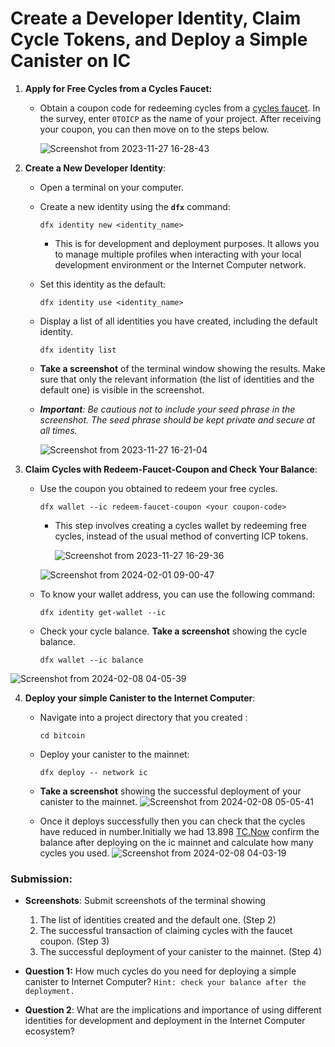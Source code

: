 # Create a Developer Identity, Claim Cycle Tokens, and Deploy a Simple Canister on IC

1. **Apply for Free Cycles from a Cycles Faucet:**
    - Obtain a coupon code for redeeming cycles from a [cycles faucet](https://anv4y-qiaaa-aaaal-qaqxq-cai.ic0.app/). In the survey, enter `0TOICP` as the name of your project. After receiving your coupon, you can then move on to the steps below.
        
      ![Screenshot from 2023-11-27 16-28-43](https://github.com/Kushite-ICP-HUb-East-Africa/Introduction-to-developer-identity-and-cycle-Tokens-/assets/81568615/a9a13050-83d7-40da-85dc-11c52bac2607)

        
2. **Create a New Developer Identity**:
    - Open a terminal on your computer.
    - Create a new identity using the **`dfx`** command:
        
        ```
        dfx identity new <identity_name>
        ```
        
        - This is for development and deployment purposes. It allows you to manage multiple profiles when interacting with your local development environment or the Internet Computer network.
    - Set this identity as the default:
        
        ```
        dfx identity use <identity_name>
        ```
        
    - Display a list of all identities you have created, including the default identity.
        
        ```
        dfx identity list
        ```
        
    - **Take a screenshot** of the terminal window showing the results. Make sure that only the relevant information (the list of identities and the default one) is visible in the screenshot.
    - ***Important**: Be cautious not to include your seed phrase in the screenshot. The seed phrase should be kept private and secure at all times.*
        
       ![Screenshot from 2023-11-27 16-21-04](https://github.com/Kushite-ICP-HUb-East-Africa/Introduction-to-developer-identity-and-cycle-Tokens-/assets/81568615/afb30d62-884c-431d-acf9-1014e78e039f)

        
3.  **Claim Cycles with Redeem-Faucet-Coupon and Check Your Balance**:
    - Use the coupon you obtained to redeem your free cycles.
        
        ```
        dfx wallet --ic redeem-faucet-coupon <your coupon-code>
        ```
        
        - This step involves creating a cycles wallet by redeeming free cycles, instead of the usual method of converting ICP tokens.
            
          ![Screenshot from 2023-11-27 16-29-36](https://github.com/Kushite-ICP-HUb-East-Africa/Introduction-to-developer-identity-and-cycle-Tokens-/assets/81568615/392fc477-4071-40fd-9f99-82f658656ff3)

            
         ![Screenshot from 2024-02-01 09-00-47](https://github.com/Kushite-ICP-HUb-East-Africa/Introduction-to-developer-identity-and-cycle-Tokens-/assets/81568615/e9c2c56a-15b2-4410-ab33-ea7c0e3fc19b)

            
    - To know your wallet address, you can use the following command:
        
        ```
        dfx identity get-wallet --ic
        ```
        
    - Check your cycle balance. **Take a screenshot** showing the cycle balance.
        
        ```
        dfx wallet --ic balance
        ```
        
   ![Screenshot from 2024-02-08 04-05-39](https://github.com/Kushite-ICP-HUb-East-Africa/Introduction-to-developer-identity-and-cycle-Tokens-/assets/81568615/4a281f01-3239-4155-bdc7-52d5cbc2dff1)

        
4. **Deploy your simple Canister to the Internet Computer**:
    - Navigate into a project directory that you created :
        
        ```
        cd bitcoin
        ```
        
    - Deploy your canister to the mainnet:
        
        ```
        dfx deploy -- network ic
        ```
        
    - **Take a screenshot** showing the successful deployment of your canister to the mainnet.
    ![Screenshot from 2024-02-08 05-05-41](https://github.com/Kushite-ICP-HUb-East-Africa/Introduction-to-developer-identity-and-cycle-Tokens-/assets/81568615/67cb2a01-2498-4309-9f1c-445a747d4dbc)

    - Once it deploys successfully then you can check that the cycles have reduced in number.Initially we had 13.898 [TC.Now](http://TC.Now) confirm the balance after deploying on the ic mainnet and calculate  how many cycles you used.
    ![Screenshot from 2024-02-08 04-03-19](https://github.com/Kushite-ICP-HUb-East-Africa/Introduction-to-developer-identity-and-cycle-Tokens-/assets/81568615/ac307046-2ba6-4b31-b311-d8ab111614ce)


### Submission:

- **Screenshots**: Submit screenshots of the terminal showing
    
    1) The list of identities created and the default one. (Step 2)
    2) The successful transaction of claiming cycles with the faucet coupon. (Step 3)
    3) The successful deployment of your canister to the mainnet.  (Step 4)
    
- **Question 1:** How much cycles do you need for deploying a simple canister to Internet Computer? `Hint: check your balance after the deployment.`
- **Question 2**: What are the implications and importance of using different identities for development and deployment in the Internet Computer ecosystem?